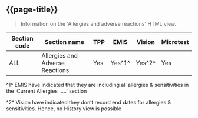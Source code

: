 ## {{page-title}}

> Information on the 'Allergies and adverse reactions' HTML view.

| Section code | Section name | TPP | EMIS | Vision | Microtest |
| --- | --- | --- | --- | --- | --- |
| ALL | Allergies and Adverse Reactions | Yes | Yes^1^ | Yes^2^ | Yes |

^1^ EMIS have indicated that they are including all allergies & sensitivities in the ‘Current Allergies …..’ section

^2^ Vision have indicated they don’t record end dates for allergies & sensitivities. Hence, no History view is possible

